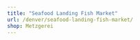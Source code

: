 ```yaml
---
title: "Seafood Landing Fish Market"
url: /denver/seafood-landing-fish-market/
shop: Metzgerei
---
```

